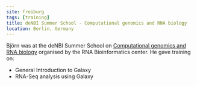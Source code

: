 ```yaml
---
site: freiburg
tags: [training]
title: deNBI Summer School - Computational genomics and RNA biology
location: Berlin, Germany
---
```


Björn was at the deNBI Summer School on [Computational genomics and RNA biology](https://www.denbi.de/22-training-cat/training-courses/278-de-nbi-summer-school-computational-genomics-and-rna-biology) organised by the RNA Bioinformatics center.
He gave training on:

- General Introduction to Galaxy
- RNA-Seq analysis using Galaxy
